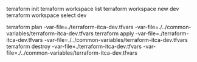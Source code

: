 terraform init
terraform workspace list
terraform workspace new dev
terraform workspace select dev

terraform plan -var-file=./terraform-itca-dev.tfvars -var-file=./../common-variables/terraform-itca-dev.tfvars
terraform apply -var-file=./terraform-itca-dev.tfvars -var-file=./../common-variables/terraform-itca-dev.tfvars
terraform destroy -var-file=./terraform-itca-dev.tfvars -var-file=./../common-variables/terraform-itca-dev.tfvars